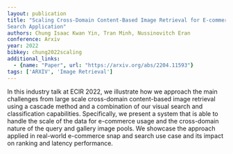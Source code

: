 ```yaml
---
layout: publication
title: "Scaling Cross-Domain Content-Based Image Retrieval for E-commerce Snap and
Search Application"
authors: Chung Isaac Kwan Yin, Tran Minh, Nussinovitch Eran
conference: Arxiv
year: 2022
bibkey: chung2022scaling
additional_links:
  - {name: "Paper", url: "https://arxiv.org/abs/2204.11593"}
tags: ['ARXIV', 'Image Retrieval']
---
```

In this industry talk at ECIR 2022, we illustrate how we approach the main
challenges from large scale cross-domain content-based image retrieval using a
cascade method and a combination of our visual search and classification
capabilities. Specifically, we present a system that is able to handle the scale
of the data for e-commerce usage and the cross-domain nature of the query and
gallery image pools. We showcase the approach applied in real-world e-commerce
snap and search use case and its impact on ranking and latency performance.
